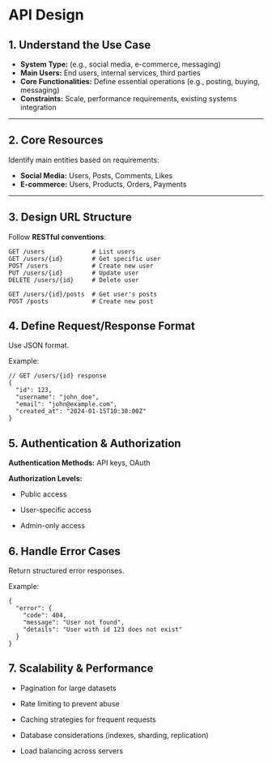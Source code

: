 # API Design 

## 1. Understand the Use Case
- **System Type:** (e.g., social media, e-commerce, messaging)  
- **Main Users:** End users, internal services, third parties  
- **Core Functionalities:** Define essential operations (e.g., posting, buying, messaging)  
- **Constraints:** Scale, performance requirements, existing systems integration  

---

## 2. Core Resources
Identify main entities based on requirements:

- **Social Media:** Users, Posts, Comments, Likes  
- **E-commerce:** Users, Products, Orders, Payments  

---

## 3. Design URL Structure
Follow **RESTful conventions**:

```http
GET /users             # List users
GET /users/{id}        # Get specific user
POST /users            # Create new user
PUT /users/{id}        # Update user
DELETE /users/{id}     # Delete user

GET /users/{id}/posts  # Get user's posts
POST /posts            # Create new post
```

## 4. Define Request/Response Format

Use JSON format.

Example:
```
// GET /users/{id} response
{
  "id": 123,
  "username": "john_doe",
  "email": "john@example.com",
  "created_at": "2024-01-15T10:30:00Z"
}
```
## 5. Authentication & Authorization

**Authentication Methods:** API keys, OAuth

**Authorization Levels:**

- Public access

- User-specific access

- Admin-only access

## 6. Handle Error Cases

Return structured error responses.

Example:
```
{
  "error": {
    "code": 404,
    "message": "User not found",
    "details": "User with id 123 does not exist"
  }
}
```
## 7. Scalability & Performance

- Pagination for large datasets

- Rate limiting to prevent abuse

- Caching strategies for frequent requests

- Database considerations (indexes, sharding, replication)

- Load balancing across servers




